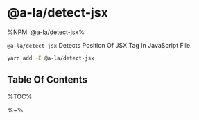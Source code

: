 # @a-la/detect-jsx

%NPM: @a-la/detect-jsx%

`@a-la/detect-jsx` Detects Position Of JSX Tag In JavaScript File.

```sh
yarn add -E @a-la/detect-jsx
```

## Table Of Contents

%TOC%

%~%